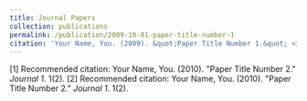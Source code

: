 ```yaml
---
title: Journal Papers
collection: publications
permalink: /publication/2009-10-01-paper-title-number-1
citation: 'Your Name, You. (2009). &quot;Paper Title Number 1.&quot; <i>Journal 1</i>. 1(1).'
---
```

[1] Recommended citation: Your Name, You. (2010). "Paper Title Number 2." <i>Journal 1</i>. 1(2).
[2] Recommended citation: Your Name, You. (2010). "Paper Title Number 2." <i>Journal 1</i>. 1(2).
